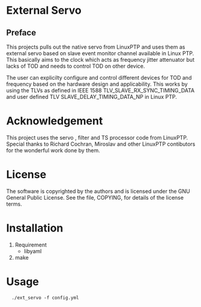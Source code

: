 # External Servo

## Preface
This projects pulls out the native servo from LinuxPTP and uses them as external servo based on slave event monitor channel available in Linux PTP. This basically aims to the clock which acts as frequency jitter attenuator but lacks of TOD and needs to control TOD on other device. 

The user can explicilty configure and control different devices for TOD and frequency based on the hardware design and applicability. This works by using the TLVs as defined in IEEE 1588 TLV_SLAVE_RX_SYNC_TIMING_DATA and user defined TLV SLAVE_DELAY_TIMING_DATA_NP in Linux PTP.

# Acknowledgement
 This project uses the servo , filter and TS processor code from LinuxPTP. Special thanks to Richard Cochran, Miroslav and other LinuxPTP contibutors for the wonderful work done by them.
 
# License
The software is copyrighted by the authors and is licensed under the GNU General Public License. See the file, COPYING, for details of the license terms.

# Installation
  1. Requirement
      - libyaml
  2. make

# Usage
```
  ./ext_servo -f config.yml
```  

